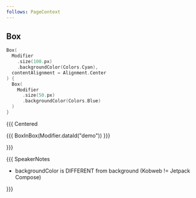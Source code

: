 ```yaml
---
follows: PageContext
---
```


## Box

```kotlin 0|1,4,7,10|5|0 [code]
Box(
  Modifier
    .size(100.px)
    .backgroundColor(Colors.Cyan),
  contentAlignment = Alignment.Center
) {
  Box(
    Modifier
      .size(50.px)
      .backgroundColor(Colors.Blue)
  )
}
```

{{{ Centered

{{{ BoxInBox(Modifier.dataId("demo")) }}}

}}}

{{{ SpeakerNotes

* backgroundColor is DIFFERENT from background (Kobweb != Jetpack Compose)

}}}
